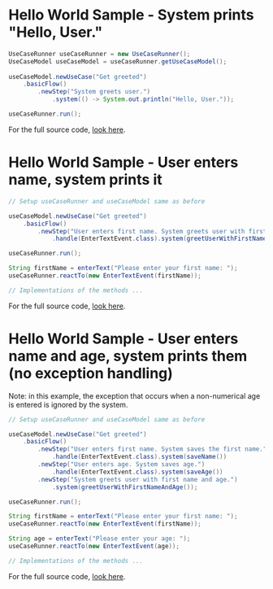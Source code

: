 # Hello World Sample - System prints "Hello, User."
``` java
UseCaseRunner useCaseRunner = new UseCaseRunner();
UseCaseModel useCaseModel = useCaseRunner.getUseCaseModel();
		
useCaseModel.newUseCase("Get greeted")
	.basicFlow()
		.newStep("System greets user.")
			.system(() -> System.out.println("Hello, User."));

useCaseRunner.run();
```
For the full source code, [look here](https://github.com/bertilmuth/requirementsascode/blob/master/requirementsascodesamples/helloworld/src/main/java/helloworld/HelloWorld01_SystemPrintsHelloUserExample.java).

# Hello World Sample - User enters name, system prints it
``` java
// Setup useCaseRunner and useCaseModel same as before 

useCaseModel.newUseCase("Get greeted")
	.basicFlow()
		.newStep("User enters first name. System greets user with first name.")
			.handle(EnterTextEvent.class).system(greetUserWithFirstName());

useCaseRunner.run();

String firstName = enterText("Please enter your first name: ");
useCaseRunner.reactTo(new EnterTextEvent(firstName));

// Implementations of the methods ...
```
For the full source code, [look here](https://github.com/bertilmuth/requirementsascode/blob/master/requirementsascodesamples/helloworld/src/main/java/helloworld/HelloWorld02_UserEntersNameExample.java).

# Hello World Sample - User enters name and age, system prints them (no exception handling)
Note: in this example, the exception that occurs when a non-numerical age is entered is ignored by the system.
``` java
// Setup useCaseRunner and useCaseModel same as before 

useCaseModel.newUseCase("Get greeted")
	.basicFlow()
		.newStep("User enters first name. System saves the first name.")
			.handle(EnterTextEvent.class).system(saveName())
		.newStep("User enters age. System saves age.")
			.handle(EnterTextEvent.class).system(saveAge())
		.newStep("System greets user with first name and age.")
			.system(greetUserWithFirstNameAndAge());

useCaseRunner.run();

String firstName = enterText("Please enter your first name: ");
useCaseRunner.reactTo(new EnterTextEvent(firstName));

String age = enterText("Please enter your age: ");
useCaseRunner.reactTo(new EnterTextEvent(age));

// Implementations of the methods ...
```
For the full source code, [look here](https://github.com/bertilmuth/requirementsascode/blob/master/requirementsascodesamples/helloworld/src/main/java/helloworld/HelloWorld03_UserEntersNameAndAgeExample.java).
